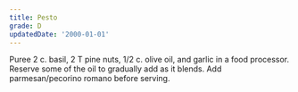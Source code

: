 ```yaml
---
title: Pesto
grade: D
updatedDate: '2000-01-01'
---
```

Puree 2 c. basil, 2 T pine nuts, 1/2 c. olive oil, and garlic in a food processor.
Reserve some of the oil to gradually add as it blends. Add parmesan/pecorino romano
before serving.